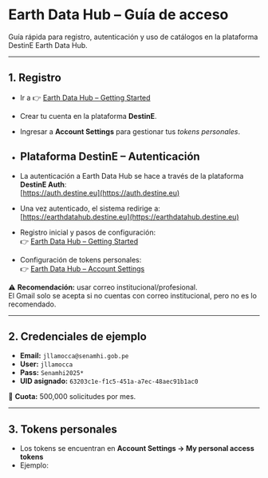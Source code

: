 # Earth Data Hub – Guía de acceso

Guía rápida para registro, autenticación y uso de catálogos en la plataforma DestinE Earth Data Hub.

---

## 1. Registro

- Ir a 👉 [Earth Data Hub – Getting Started](https://earthdatahub.destine.eu/getting-started)  
- Crear tu cuenta en la plataforma **DestinE**.  
- Ingresar a **Account Settings** para gestionar tus *tokens personales*.

- ## Plataforma DestinE – Autenticación

- La autenticación a Earth Data Hub se hace a través de la plataforma **DestinE Auth**:  
  [https://auth.destine.eu](https://auth.destine.eu)

- Una vez autenticado, el sistema redirige a:  
  [https://earthdatahub.destine.eu](https://earthdatahub.destine.eu)

- Registro inicial y pasos de configuración:  
  👉 [Earth Data Hub – Getting Started](https://earthdatahub.destine.eu/getting-started)

- Configuración de tokens personales:  
  👉 [Earth Data Hub – Account Settings](https://earthdatahub.destine.eu/account-settings)


⚠️ **Recomendación:** usar correo institucional/profesional.  
El Gmail solo se acepta si no cuentas con correo institucional, pero no es lo recomendado.

---

## 2. Credenciales de ejemplo

- **Email:** `jllamocca@senamhi.gob.pe`  
- **User:** `jllamocca`  
- **Pass:** `Senamhi2025*`  
- **UID asignado:** `63203c1e-f1c5-451a-a7ec-48aec91b1ac0`  

📌 **Cuota:** 500,000 solicitudes por mes.

---

## 3. Tokens personales

- Los tokens se encuentran en **Account Settings → My personal access tokens**  
- Ejemplo:  

